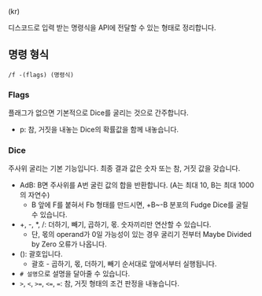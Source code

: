 (kr)

디스코드로 입력 받는 명령식을 API에 전달할 수 있는 형태로 정리합니다.

## 명령 형식

```
/f -(flags) (명령식)
```

### Flags

플래그가 없으면 기본적으로 Dice를 굴리는 것으로 간주합니다.

- p: 참, 거짓을 내놓는 Dice의 확률값을 함께 내놓습니다.

### Dice

주사위 굴리는 기본 기능입니다. 최종 결과 값은 숫자 또는 참, 거짓 값을 갖습니다.

- AdB: B면 주사위를 A번 굴린 값의 합을 반환합니다. (A는 최대 10, B는 최대 1000의 자연수)
  - B 앞에 F를 붙혀서 Fb 형태를 만드시면, +B~-B 분포의 Fudge Dice를 굴릴 수 있습니다.
- +, -, \*, /: 더하기, 빼기, 곱하기, 몫. 숫자끼리만 연산할 수 있습니다.
  - 단, 몫의 operand가 0일 가능성이 있는 경우 굴리기 전부터 Maybe Divided by Zero 오류가 나옵니다.
- (): 괄호입니다.
  - 괄호 - 곱하기, 몫, 더하기, 빼기 순서대로 앞에서부터 실행됩니다.
- `# 설명`으로 설명을 달아줄 수 있습니다.
- `>`, `<`, `>=`, `<=`, `=`: 참, 거짓 형태의 조건 판정을 내놓습니다.
